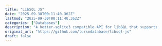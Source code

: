 ```yaml
---
title: "LibSQL JS"
date: "2025-09-30T00:11:40.362Z"
lastmod: "2025-09-30T00:11:40.362Z"
categories: ["Databases"]
description: "A better-sqlite3 compatible API for libSQL that supports Node, Bun, and Deno. - tursodatabase/libsql-js"
original_url: "https://github.com/tursodatabase/libsql-js"
draft: false
---
```

